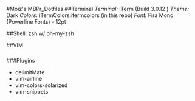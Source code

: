 #Moiz's MBPr_Dotfiles
##Terminal 
*Terminal:* iTerm (Build 3.0.12 )
*Theme:* Dark
*Colors:* iTermColors.itermcolors (in this repo)
*Font:* Fira Mono (Powerline Fonts) - 12pt

##Shell: zsh w/ oh-my-zsh


##VIM
###
###Plugins 
* delimitMate
* vim-airline
* vim-colors-solarized
* vim-snippets
